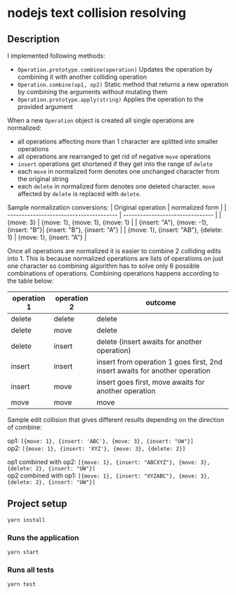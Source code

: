 # nodejs text collision resolving

## Description

I implemented following methods:
- `Operation.prototype.combine(operation)` Updates the operation by combining it with another colliding operation
- `Operation.combine(op1, op2)` Static method that returns a new operation by combining the arguments without mutating them
- `Operation.prototype.apply(string)` Applies the operation to the provided argument

When a new `Operation` object is created all single operations are normalized:
- all operations affecting more than 1 character are splitted into smaller operations
- all operations are rearranged to get rid of negative `move` operations
- `insert` operations get shortened if they get into the range of `delete`
- each `move` in normalized form denotes one unchanged character from the original string
- each `delete` in normalized form denotes one deleted character. `move` affected by `delete` is replaced with `delete`.

Sample normalization conversions:
| Original operation                      | normalized form                  |
| --------------------------------------- | -------------------------------- |
| {move: 3}                               | {move: 1}, {move: 1}, {move: 1}  |
| {insert: "A"}, {move: -1}, {insert: "B"}| {insert: "B"}, {insert: "A"}     |
| {move: 1}, {insert: "AB"}, {delete: 1}  | {move: 1}, {insert: "A"}         |

Once all operations are normalized it is easier to combine 2 colliding edits into 1. This is because normalized operations are lists of operations on just one character so combining algorithm has to solve only 6 possible combinations of operations. Combining operations happens according to the table below:

| operation 1| operation 2| outcome                                                                           |
| ---------- | ---------- | --------------------------------------------------------------------------------- |
| delete     | delete     | delete                                                                            |
| delete     | move       | delete                                                                            |
| delete     | insert     | delete (insert awaits for another operation)                                      |
| insert     | insert     | insert from operation 1 goes first, 2nd insert awaits for another operation       |
| insert     | move       | insert goes first, move awaits for another operation                              |
| move       | move       | move                                                                              |

Sample edit collision that gives different results depending on the direction of combine:  

op1: ```[{move: 1}, {insert: 'ABC'}, {move: 3}, {insert: "UW"}]```  
op2: ```[{move: 1}, {insert: 'XYZ'}, {move: 3}, {delete: 2}]```  

op1 combined with op2: ```[{move: 1}, {insert: "ABCXYZ"}, {move: 3}, {delete: 2}, {insert: "UW"}]```  
op2 combined with op1: ```[{move: 1}, {insert: "XYZABC"}, {move: 3}, {delete: 2}, {insert: "UW"}]```  
## Project setup
```
yarn install
```

### Runs the application
```
yarn start
```

### Runs all tests
```
yarn test
```